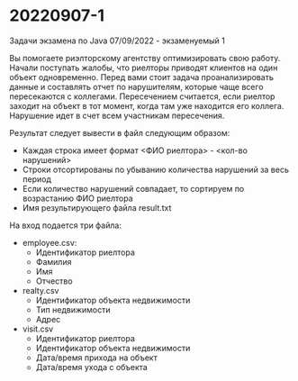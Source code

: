 # 20220907-1

Задачи экзамена по Java 07/09/2022 - экзаменуемый 1

Вы помогаете риэлторскому агентству оптимизировать свою работу.
Начали поступать жалобы, что риелторы приводят клиентов на один объект одновременно.
Перед вами стоит задача проанализировать данные и составлять отчет по нарушителям, которые чаще всего пересекаются с коллегами. 
Пересечением считается, если риелтор заходит на объект в тот момент, когда там уже находится его коллега. Нарушение идет
в счет всем участникам пересечения.
 
Результат следует вывести в файл следующим образом:
   - Каждая строка имеет формат <ФИО риелтора> - <кол-во нарушений>
   - Строки отсортированы по убыванию количества нарушений за весь период
   - Если количество нарушений совпадает, то сортируем по возрастанию ФИО риелтора
   - Имя результирующего файла result.txt
 
На вход подается три файла:
   - employee.csv:
       - Идентификатор риелтора
       - Фамилия
       - Имя
       - Отчество
   - realty.csv
       - Идентификатор объекта недвижимости
       - Тип недвижимости
       - Адрес
   - visit.csv
       - Идентификатор риелтора
       - Идентификатор объекта недвижимости
       - Дата/время прихода на объект
       - Дата/время ухода с объекта
